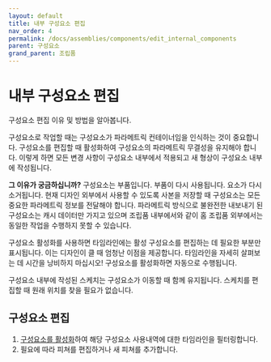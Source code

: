 ```yaml
---
layout: default
title: 내부 구성요소 편집
nav_order: 4
permalink: /docs/assemblies/components/edit_internal_components
parent: 구성요소
grand_parent: 조립품
---
```

내부 구성요소 편집
==========

구성요소 편집 이유 및 방법을 알아봅니다.

구성요소로 작업할 때는 구성요소가 파라메트릭 컨테이너임을 인식하는 것이 중요합니다. 구성요소를 편집할 때 활성화하여 구성요소의 파라메트릭 무결성을 유지해야 합니다. 이렇게 하면 모든 변경 사항이 구성요소 내부에서 적용되고 새 형상이 구성요소 내부에 작성됩니다.

**그 이유가 궁금하십니까?** 구성요소는 부품입니다. 부품이 다시 사용됩니다. 요소가 다시 소거됩니다. 현재 디자인 외부에서 사용할 수 있도록 사본을 저장할 때 구성요소는 모든 중요한 파라메트릭 정보를 전달해야 합니다. 파라메트릭 방식으로 불완전한 내보내기 된 구성요소는 캐시 데이터만 가지고 있으며 조립품 내부에서와 같이 홈 조립품 외부에서는 동일한 작업을 수행하지 못할 수 있습니다.

구성요소 활성화를 사용하면 타임라인에는 활성 구성요소를 편집하는 데 필요한 부분만 표시됩니다. 이는 디자인이 클 때 엄청난 이점을 제공합니다. 타임라인을 자세히 살펴보는 데 시간을 낭비하지 마십시오! 구성요소를 활성화하면 자동으로 수행됩니다.

구성요소 내부에 작성된 스케치는 구성요소가 이동할 때 함께 유지됩니다. 스케치를 편집할 때 원래 위치를 찾을 필요가 없습니다.

구성요소 편집
-------

1.  [구성요소를 활성화](https://help.autodesk.com/view/NINVFUS/KOR/?guid=GUID-C652E02F-0070-4DA0-A3E7-02BA9541D5A1)하여 해당 구성요소 사용내역에 대한 타임라인을 필터링합니다.
2.  필요에 따라 피쳐를 편집하거나 새 피쳐를 추가합니다.